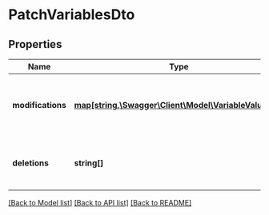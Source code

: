 # PatchVariablesDto

## Properties
Name | Type | Description | Notes
------------ | ------------- | ------------- | -------------
**modifications** | [**map[string,\Swagger\Client\Model\VariableValueDto]**](VariableValueDto.md) | A JSON object containing variable key-value pairs. | [optional] 
**deletions** | **string[]** | An array of String keys of variables to be deleted. | [optional] 

[[Back to Model list]](../../README.md#documentation-for-models) [[Back to API list]](../../README.md#documentation-for-api-endpoints) [[Back to README]](../../README.md)

